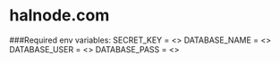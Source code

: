 # halnode.com

###Required env variables:
SECRET_KEY = <>
DATABASE_NAME = <>
DATABASE_USER = <>
DATABASE_PASS = <>
